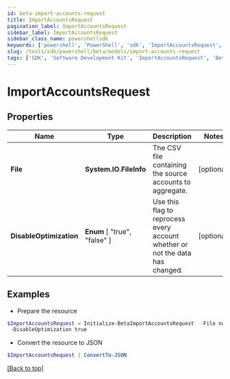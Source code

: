 ```yaml
---
id: beta-import-accounts-request
title: ImportAccountsRequest
pagination_label: ImportAccountsRequest
sidebar_label: ImportAccountsRequest
sidebar_class_name: powershellsdk
keywords: ['powershell', 'PowerShell', 'sdk', 'ImportAccountsRequest', 'BetaImportAccountsRequest'] 
slug: /tools/sdk/powershell/beta/models/import-accounts-request
tags: ['SDK', 'Software Development Kit', 'ImportAccountsRequest', 'BetaImportAccountsRequest']
---
```



# ImportAccountsRequest

## Properties

Name | Type | Description | Notes
------------ | ------------- | ------------- | -------------
**File** | **System.IO.FileInfo** | The CSV file containing the source accounts to aggregate. | [optional] 
**DisableOptimization** |  **Enum** [  "true",    "false" ] | Use this flag to reprocess every account whether or not the data has changed. | [optional] 

## Examples

- Prepare the resource
```powershell
$ImportAccountsRequest = Initialize-BetaImportAccountsRequest  -File null `
 -DisableOptimization true
```

- Convert the resource to JSON
```powershell
$ImportAccountsRequest | ConvertTo-JSON
```


[[Back to top]](#) 

